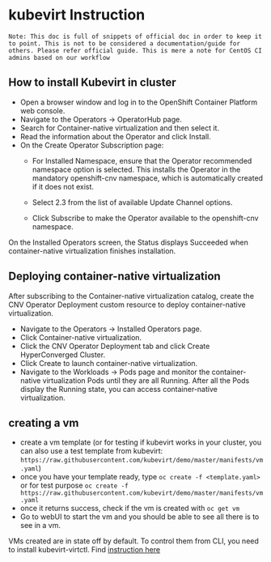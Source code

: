 # kubevirt Instruction

`Note: This doc is full of snippets of official doc in order to keep it to point. This is not to be considered a documentation/guide for others. Please refer official guide. This is mere a note for CentOS CI admins based on our workflow`

## How to install Kubevirt in cluster

* Open a browser window and log in to the OpenShift Container Platform web console.
* Navigate to the Operators → OperatorHub page.
* Search for Container-native virtualization and then select it.
* Read the information about the Operator and click Install.
* On the Create Operator Subscription page:
    * For Installed Namespace, ensure that the Operator recommended namespace option is selected. This installs the Operator in the mandatory openshift-cnv namespace, which is automatically created if it does not exist.

    * Select 2.3 from the list of available Update Channel options.

    * Click Subscribe to make the Operator available to the openshift-cnv namespace.

On the Installed Operators screen, the Status displays Succeeded when container-native virtualization finishes installation.

## Deploying container-native virtualization

After subscribing to the Container-native virtualization catalog, create the CNV Operator Deployment custom resource to deploy container-native virtualization.

* Navigate to the Operators → Installed Operators page.
* Click Container-native virtualization.
* Click the CNV Operator Deployment tab and click Create HyperConverged Cluster.
* Click Create to launch container-native virtualization.
* Navigate to the Workloads → Pods page and monitor the container-native virtualization Pods until they are all Running. After all the Pods display the Running state, you can access container-native virtualization.


## creating a vm

* create a vm template (or for testing if kubevirt works in your cluster, you can also use a test template from kubevirt: `https://raw.githubusercontent.com/kubevirt/demo/master/manifests/vm.yaml`)
* once you have your template ready, type `oc create -f <template.yaml>` or for test purpose `oc create -f https://raw.githubusercontent.com/kubevirt/demo/master/manifests/vm.yaml`
* once it returns success, check if the vm is created with `oc get vm`
* Go to webUI to start the vm and you should be able to see all there is to see in a vm.

VMs created are in state off by default. To control them from CLI, you need to install kubevirt-virtctl. Find [instruction here](https://docs.openshift.com/container-platform/4.4/cnv/cnv_install/cnv-installing-virtctl.html#cnv-enabling-cnv-repos_cnv-installing-virtctl)



